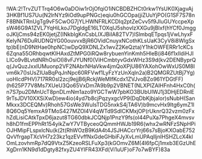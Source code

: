 !WA:2!TrvZUTTrq4O6w0aDOiw1rOjOfqiO1iNCBDBZHCt0rkw1YsUK0XjagvAj3HKBf1US7Uu(N2lrNYz9iOd9upPNGc)eqiu0hGCOpa(jiZUuYjPO(G1SF7S78nF8BNkTRnUgTg9vF5CwOG7jYLHWNFRLKCDIq2ptZeCvv5f9JIuGUYccpeXpsW46G9A1ZVL7YqHiLkoJ7DgldgE16LTOXqIJ5shovlzXXGu9jBlxf(hYCf0JmggoJKljCms94zEK0jetjZ(INkbIgKnCsbLIXJBiIA82TV7)lSlmbqETpqs1jVwLhyxFKeIyN76DuRUDNQYG00ouvvxBjR6OVidCnuyxNCothKLsUaK3CyV8i8WlgSxtp)bE(nD9NtHae0hpNC)wDpQ9XDNLZx1wvZ2KeQzta)Y1hkOWFERRr1cKCs6Zqna55ORhbqwtKlHAxdZtMPG0iRQw8rybuenYinKmh5HleB(i846f1xIldiHJILICo9vBLvtdNRhOsiOI)8vFJYUNf0(ViHCmbtyvGdxWHz3S9d(kv2DENByprQq(JvQuzJxxIUMuonp2VF2NAbrNHaVkw4jmQoXPjU86YAXohOwWxUS0M8Ivm6k7()sUsZIUaBqPqJnNpc60RFVwf1LyFzYzUnXqln2a)B2QMGRZUtBj7Yg)uoHIcdPHV)717RR0sl2zcj9ejjB6jRckjWeMIfKcdx1ZVJvoBZo961YDGtFF)(h625P77V8Ms7XUeU3Qo65VxDm7A9b9p2VBNET(NLXPIZAlHFnh4HxC0h(n7S7pu2DMnUcT8pnDLmNm1azo9YGCTwW7pbKO3BUbUlWJ1j3DHjEDRnlE9rTsJDV10XXSiXwD)ew4io(4yd7b8cjPqzyxgcVP9(DqDbKjbjalor)sNubH(SanMkxx3DCEQMv)Rhoh57GsWe3WuIsTDG5nxkS4jTA6V)b9mcvHx9Itg6ymZ1l8Q6Oq5YemxA9TMoS427MZOl4V4qWTd9SdICKMxjOP(rUknrQ32vzm0zFxhZdLisiCAtkTpxD6jazut8TG60dbkJCQNjp1PnzY9fs(oI44PuXa7PhgeX4mvsvh8hD1fmEPPhRt154yikZwY7VTByceoQQmmHWJb19R6(whx2wRNFzSNpHPiOJHMipFLspxlcNu(k(2t(RhWOzB9KdA4t4JSJHACcrYrj66s7sBjoKXOabE752QvVfrgapTXcVH7z23kz1qzEVvffNxGdeGHbiFJyXvLmUPAqIljnlHSHZLcX4klOmLzovhmRp7dQ9VtxZ5KzeoRSLFuXp3(kGOmvZ6M(4I6fpCj1mxb3EGzUhEXgDrn1KN9d1dDgty82fxyZU4YIFR43XFd(Vi1uUF)oF7o7wBYF)83a